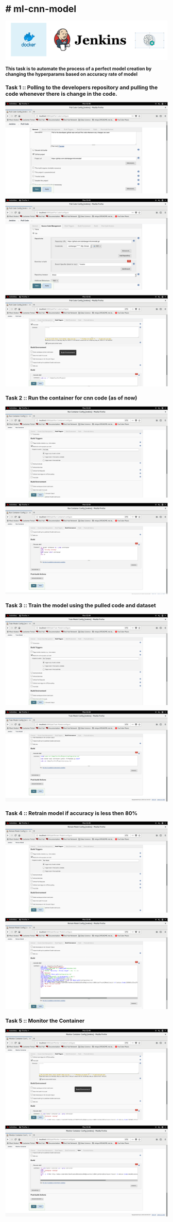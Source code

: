 <h1># ml-cnn-model</h1>

![Head](https://github.com/Jatinbanger/mlcnnmodel/blob/master/images/Capture.PNG)

**This task is to automate the process of a perfect model creation by changing the hyperparams based on accuracy rate of model**

<h3>Task 1 :: Polling to the developers repository and pulling the code whenever there is change in the code.</h3>

![Task1_1](https://github.com/Jatinbanger/mlcnnmodel/blob/master/images/Task1_1.png)

![Task1_2](https://github.com/Jatinbanger/mlcnnmodel/blob/master/images/Task1_2.png)

![Task1_3](https://github.com/Jatinbanger/mlcnnmodel/blob/master/images/Task1_3.png)


<h3>Task 2 :: Run the container for cnn code (as of now)</h3>

![Task2_1](https://github.com/Jatinbanger/mlcnnmodel/blob/master/images/Task2_1.png)

![Task2_2](https://github.com/Jatinbanger/mlcnnmodel/blob/master/images/Task2_2.png)


<h3>Task 3 :: Train the model using the pulled code and dataset</h3>

![Task3_1](https://github.com/Jatinbanger/mlcnnmodel/blob/master/images/Task3_1.png)

![Task3_2](https://github.com/Jatinbanger/mlcnnmodel/blob/master/images/Task3_2.png)


<h3>Task 4 :: Retrain model if accuracy is less then 80%</h3>

![Task4_1](https://github.com/Jatinbanger/mlcnnmodel/blob/master/images/Task4_1.png)

![Task4_2](https://github.com/Jatinbanger/mlcnnmodel/blob/master/images/Task4_2.png)


<h3>Task 5 :: Monitor the Container</h3>

![Task5_1](https://github.com/Jatinbanger/mlcnnmodel/blob/master/images/Task5_1.png)

![Task5_2](https://github.com/Jatinbanger/mlcnnmodel/blob/master/images/Task5_2.png)
